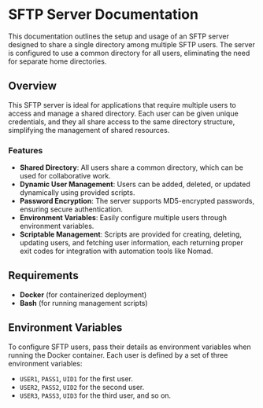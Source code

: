 # SFTP Server Documentation

This documentation outlines the setup and usage of an SFTP server designed to share a single directory among multiple SFTP users. The server is configured to use a common directory for all users, eliminating the need for separate home directories.

## Overview

This SFTP server is ideal for applications that require multiple users to access and manage a shared directory. Each user can be given unique credentials, and they all share access to the same directory structure, simplifying the management of shared resources.

### Features

- **Shared Directory**: All users share a common directory, which can be used for collaborative work.
- **Dynamic User Management**: Users can be added, deleted, or updated dynamically using provided scripts.
- **Password Encryption**: The server supports MD5-encrypted passwords, ensuring secure authentication.
- **Environment Variables**: Easily configure multiple users through environment variables.
- **Scriptable Management**: Scripts are provided for creating, deleting, updating users, and fetching user information, each returning proper exit codes for integration with automation tools like Nomad.

## Requirements

- **Docker** (for containerized deployment)
- **Bash** (for running management scripts)

## Environment Variables

To configure SFTP users, pass their details as environment variables when running the Docker container. Each user is defined by a set of three environment variables:

- `USER1`, `PASS1`, `UID1` for the first user.
- `USER2`, `PASS2`, `UID2` for the second user.
- `USER3`, `PASS3`, `UID3` for the third user, and so on.
